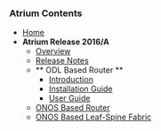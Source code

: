 ### Atrium Contents
* [Home](https://github.com/onfsdn/atrium-docs/wiki)
* **Atrium Release 2016/A**
    + [Overview](https://github.com/onfsdn/atrium-docs/wiki/Overview-16A)
    + [Release Notes](https://github.com/onfsdn/atrium-docs/wiki/Release-Notes-16A)
    + ** ODL Based Router **
        - [Introduction](https://github.com/onfsdn/atrium-docs/wiki/ODL-Based-Atrium-Router-16A)
        - [Installation Guide](https://github.com/onfsdn/atrium-docs/wiki/Installation-Guide-ODL-Based-Router-16A)
        - [User Guide](https://github.com/onfsdn/atrium-docs/wiki/User-Guide-ODL-Based-Router-16A)
    + [ONOS Based Router](https://github.com/onfsdn/atrium-docs/wiki/ONOS-Based-Atrium-Router-16A)
    + [ONOS Based Leaf-Spine Fabric](https://github.com/onfsdn/atrium-docs/wiki/ONOS-Based-Atrium-Leaf-Spine-Fabric-16A) 






